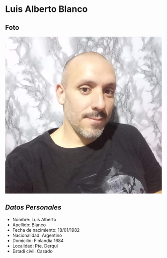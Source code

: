 # **Luis Alberto Blanco**

## Foto
![](./IMAGEN/mifoto.jpg "Foto de primer repositorio")

## *Datos Personales*
- Nombre: Luis Alberto
- Apellido: Blanco
- Fecha de nacimiento: 18/01/1982
- Nacionalidad: Argentino
- Domicilio: Finlandia 1684
- Localidad: Pte. Derqui
- Estadi civil: Casado



